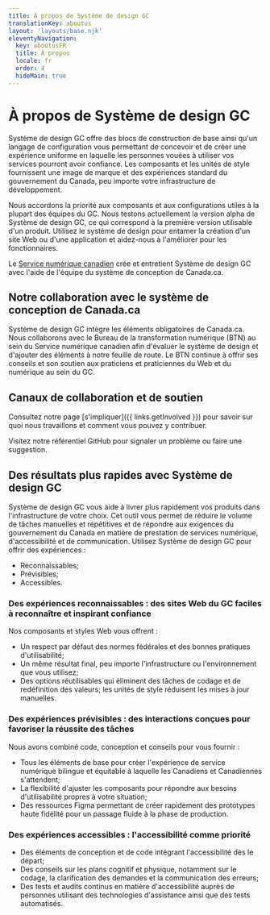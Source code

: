 ```yaml
---
title: À propos de Système de design GC
translationKey: aboutus
layout: 'layouts/base.njk'
eleventyNavigation:
  key: aboutusFR
  title: À propos
  locale: fr
  order: 4
  hideMain: true
---
```


# À propos de Système de design GC

Système de design GC offre des blocs de construction de base ainsi qu'un langage de configuration vous permettant de concevoir et de créer une expérience uniforme en laquelle les personnes vouées à utiliser vos services pourront avoir confiance. Les composants et les unités de style fournissent une image de marque et des expériences standard du gouvernement du Canada, peu importe votre infrastructure de développement.

Nous accordons la priorité aux composants et aux configurations utiles à la plupart des équipes du GC. ​​Nous testons actuellement la version alpha de Système de design GC, ce qui correspond à la première version utilisable d'un produit. Utilisez le système de design pour entamer la création d'un site Web ou d'une application et aidez-nous à l'améliorer pour les fonctionnaires.

Le [Service numérique canadien](https://numerique.canada.ca/) crée et entretient Système de design GC avec l'aide de l'équipe du système de conception de Canada.ca.

## Notre collaboration avec le système de conception de Canada.ca

Système de design GC intègre les éléments obligatoires de Canada.ca. Nous collaborons avec le Bureau de la transformation numérique (BTN) au sein du Service numérique canadien afin d'évaluer le système de design et d'ajouter des éléments à notre feuille de route. Le BTN continue à offrir ses conseils et son soutien aux praticiens et praticiennes du Web et du numérique au sein du GC.

## Canaux de collaboration et de soutien

Consultez notre page [s'impliquer]({{ links.getInvolved }}) pour savoir sur quoi nous travaillons et comment vous pouvez y contribuer.

Visitez notre <gcds-link external href="{{ links.githubCompsIssues }}">référentiel GitHub</gcds-link> pour signaler un problème ou faire une suggestion.

## Des résultats plus rapides avec Système de design GC

Système de design GC vous aide à livrer plus rapidement vos produits dans l'infrastructure de votre choix. Cet outil vous permet de réduire le volume de tâches manuelles et répétitives et de répondre aux exigences du gouvernement du Canada en matière de prestation de services numérique, d'accessibilité et de communication. Utilisez Système de design GC pour offrir des expériences :

- Reconnaissables;
- Prévisibles;
- Accessibles.

### Des expériences reconnaissables : des sites Web du GC faciles à reconnaître et inspirant confiance

Nos <gcds-link href="{{ links.components }}">composants</gcds-link> et <gcds-link href="{{ links.styles }}">styles</gcds-link> Web vous offrent :

- Un respect par défaut des normes fédérales et des bonnes pratiques d'utilisabilité;
- Un même résultat final, peu importe l'infrastructure ou l'environnement que vous utilisez;
- Des options réutilisables qui éliminent des tâches de codage et de redéfinition des valeurs; les unités de style réduisent les mises à jour manuelles.

### Des expériences prévisibles : des interactions conçues pour favoriser la réussite des tâches

Nous avons combiné code, conception et conseils pour vous fournir :

- Tous les éléments de base pour créer l'expérience de service numérique bilingue et équitable à laquelle les Canadiens et Canadiennes s'attendent;
- La flexibilité d'ajuster les composants pour répondre aux besoins d'utilisabilité propres à votre situation;
- Des ressources Figma permettant de créer rapidement des prototypes haute fidélité pour un passage fluide à la phase de production.

### Des expériences accessibles : l'accessibilité comme priorité

- Des éléments de conception et de code intégrant l'accessibilité dès le départ;
- Des conseils sur les plans cognitif et physique, notamment sur le codage, la clarification des demandes et la communication des erreurs;
- Des tests et audits continus en matière d'accessibilité auprès de personnes utilisant des technologies d'assistance ainsi que des tests automatisés.
